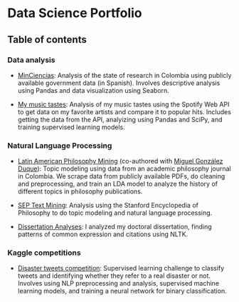 # Data Science Portfolio

## Table of contents

### Data analysis

* [MinCiencias](https://github.com/juanrloaiza/minciencias): Analysis of the state of research in Colombia using publicly available government data (in Spanish). Involves descriptive analysis using Pandas and data visualization using Seaborn.

* [My music tastes](my-music-tastes): Analysis of my music tastes using the Spotify Web API to get data on my favorite artists and compare it to popular hits. Includes getting the data from the API, analyizing using Pandas and SciPy, and training supervised learning models.

### Natural Language Processing

* [Latin American Philosophy Mining](https://github.com/juanrloaiza/latinamerican-philosophy-mining) (co-authored with [Miguel González Duque](https://github.com/miguelgondu)): Topic modeling using data from an academic philosophy journal in Colombia. We scrape data from publicly available PDFs, do cleaning and preprocessing, and train an LDA model to analyze the history of different topics in philosophy publications.

* [SEP Text Mining](https://github.com/juanrloaiza/SEP_TextMining): Analysis using the Stanford Encyclopedia of Philosophy to do topic modeling and natural language processing.

* [Dissertation Analyses](https://github.com/juanrloaiza/dissertation-analyses): I analyzed my doctoral dissertation, finding patterns of common expression and citations using NLTK.

### Kaggle competitions

* [Disaster tweets competition](kaggle_competitions/nlp_disaster): Supervised learning challenge to classify tweets and identifying whether they refer to a real disaster or not. Involves using NLP preprocessing and analysis, supervised machine learning models, and training a neural network for binary classification.
